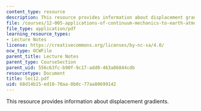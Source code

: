 ```yaml
---
content_type: resource
description: This resource provides information about displacement gradients.
file: /courses/12-005-applications-of-continuum-mechanics-to-earth-atmospheric-and-planetary-sciences-spring-2006/68d14b15ed1070aa0b0c77aa80699142_lec12.pdf
file_type: application/pdf
learning_resource_types:
- Lecture Notes
license: https://creativecommons.org/licenses/by-nc-sa/4.0/
ocw_type: OCWFile
parent_title: Lecture Notes
parent_type: CourseSection
parent_uid: 556c63fc-b90f-9c17-add0-463a86844cdb
resourcetype: Document
title: lec12.pdf
uid: 68d14b15-ed10-70aa-0b0c-77aa80699142
---
```

This resource provides information about displacement gradients.